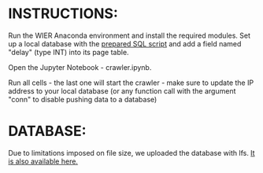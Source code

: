# INSTRUCTIONS:

Run the WIER Anaconda environment and install the required modules.
Set up a local database with the [prepared SQL script](https://szitnik.github.io/wier-labs/data/pa1/crawldb.sql) and add a field named "delay" (type INT) into its page table.

Open the Jupyter Notebook - crawler.ipynb.

Run all cells - the last one will start the crawler - make sure to update the IP address to your local database (or any function call with the argument "conn" to disable pushing data to a database) 

# DATABASE:

Due to limitations imposed on file size, we uploaded the database with lfs. [It is also available here.](https://drive.google.com/file/d/1nqQFMP7frWSdFk3bVOvd_C7EjW2tkTUM/view?usp=sharing)
